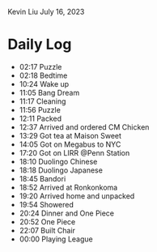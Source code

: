 Kevin Liu
July 16, 2023

# Daily Log
- 02:17 Puzzle
- 02:18 Bedtime
- 10:24 Wake up
- 11:05 Bang Dream
- 11:17 Cleaning
- 11:56 Puzzle
- 12:11 Packed
- 12:37 Arrived and ordered CM Chicken 
- 13:29 Got tea at Maison Sweet
- 14:05 Got on Megabus to NYC
- 17:20 Got on LIRR @Penn Station
- 18:10 Duolingo Chinese
- 18:18 Duolingo Japanese
- 18:45 Bandori
- 18:52 Arrived at Ronkonkoma
- 19:20 Arrived home and unpacked
- 19:54 Showered
- 20:24 Dinner and One Piece 
- 20:52 One Piece 
- 22:07 Built Chair
- 00:00 Playing League